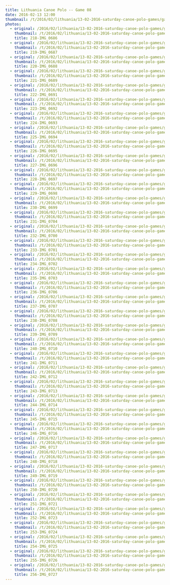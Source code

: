 ```yaml
---
title: Lithuania Canoe Polo -- Game 08
date: 2016-02-13 12:00
thumbnail: /t/2016/02/lithuania/13-02-2016-saturday-canoe-polo-games/game-08/218-img_0686.jpg
photos:
  - original: /2016/02/lithuania/13-02-2016-saturday-canoe-polo-games/game-08/218-img_0686.jpg
    thumbnail: /t/2016/02/lithuania/13-02-2016-saturday-canoe-polo-games/game-08/218-img_0686.jpg
    title: 218-IMG_0686
  - original: /2016/02/lithuania/13-02-2016-saturday-canoe-polo-games/game-08/219-img_0687.jpg
    thumbnail: /t/2016/02/lithuania/13-02-2016-saturday-canoe-polo-games/game-08/219-img_0687.jpg
    title: 219-IMG_0687
  - original: /2016/02/lithuania/13-02-2016-saturday-canoe-polo-games/game-08/220-img_0688.jpg
    thumbnail: /t/2016/02/lithuania/13-02-2016-saturday-canoe-polo-games/game-08/220-img_0688.jpg
    title: 220-IMG_0688
  - original: /2016/02/lithuania/13-02-2016-saturday-canoe-polo-games/game-08/221-img_0689.jpg
    thumbnail: /t/2016/02/lithuania/13-02-2016-saturday-canoe-polo-games/game-08/221-img_0689.jpg
    title: 221-IMG_0689
  - original: /2016/02/lithuania/13-02-2016-saturday-canoe-polo-games/game-08/222-img_0691.jpg
    thumbnail: /t/2016/02/lithuania/13-02-2016-saturday-canoe-polo-games/game-08/222-img_0691.jpg
    title: 222-IMG_0691
  - original: /2016/02/lithuania/13-02-2016-saturday-canoe-polo-games/game-08/223-img_0692.jpg
    thumbnail: /t/2016/02/lithuania/13-02-2016-saturday-canoe-polo-games/game-08/223-img_0692.jpg
    title: 223-IMG_0692
  - original: /2016/02/lithuania/13-02-2016-saturday-canoe-polo-games/game-08/224-img_0693.jpg
    thumbnail: /t/2016/02/lithuania/13-02-2016-saturday-canoe-polo-games/game-08/224-img_0693.jpg
    title: 224-IMG_0693
  - original: /2016/02/lithuania/13-02-2016-saturday-canoe-polo-games/game-08/225-img_0694.jpg
    thumbnail: /t/2016/02/lithuania/13-02-2016-saturday-canoe-polo-games/game-08/225-img_0694.jpg
    title: 225-IMG_0694
  - original: /2016/02/lithuania/13-02-2016-saturday-canoe-polo-games/game-08/226-img_0695.jpg
    thumbnail: /t/2016/02/lithuania/13-02-2016-saturday-canoe-polo-games/game-08/226-img_0695.jpg
    title: 226-IMG_0695
  - original: /2016/02/lithuania/13-02-2016-saturday-canoe-polo-games/game-08/227-img_0696.jpg
    thumbnail: /t/2016/02/lithuania/13-02-2016-saturday-canoe-polo-games/game-08/227-img_0696.jpg
    title: 227-IMG_0696
  - original: /2016/02/lithuania/13-02-2016-saturday-canoe-polo-games/game-08/228-img_0697.jpg
    thumbnail: /t/2016/02/lithuania/13-02-2016-saturday-canoe-polo-games/game-08/228-img_0697.jpg
    title: 228-IMG_0697
  - original: /2016/02/lithuania/13-02-2016-saturday-canoe-polo-games/game-08/229-img_0698.jpg
    thumbnail: /t/2016/02/lithuania/13-02-2016-saturday-canoe-polo-games/game-08/229-img_0698.jpg
    title: 229-IMG_0698
  - original: /2016/02/lithuania/13-02-2016-saturday-canoe-polo-games/game-08/230-img_0699.jpg
    thumbnail: /t/2016/02/lithuania/13-02-2016-saturday-canoe-polo-games/game-08/230-img_0699.jpg
    title: 230-IMG_0699
  - original: /2016/02/lithuania/13-02-2016-saturday-canoe-polo-games/game-08/231-img_0704.jpg
    thumbnail: /t/2016/02/lithuania/13-02-2016-saturday-canoe-polo-games/game-08/231-img_0704.jpg
    title: 231-IMG_0704
  - original: /2016/02/lithuania/13-02-2016-saturday-canoe-polo-games/game-08/232-img_0700.jpg
    thumbnail: /t/2016/02/lithuania/13-02-2016-saturday-canoe-polo-games/game-08/232-img_0700.jpg
    title: 232-IMG_0700
  - original: /2016/02/lithuania/13-02-2016-saturday-canoe-polo-games/game-08/233-img_0701.jpg
    thumbnail: /t/2016/02/lithuania/13-02-2016-saturday-canoe-polo-games/game-08/233-img_0701.jpg
    title: 233-IMG_0701
  - original: /2016/02/lithuania/13-02-2016-saturday-canoe-polo-games/game-08/234-img_0702.jpg
    thumbnail: /t/2016/02/lithuania/13-02-2016-saturday-canoe-polo-games/game-08/234-img_0702.jpg
    title: 234-IMG_0702
  - original: /2016/02/lithuania/13-02-2016-saturday-canoe-polo-games/game-08/235-img_0703.jpg
    thumbnail: /t/2016/02/lithuania/13-02-2016-saturday-canoe-polo-games/game-08/235-img_0703.jpg
    title: 235-IMG_0703
  - original: /2016/02/lithuania/13-02-2016-saturday-canoe-polo-games/game-08/236-img_0706.jpg
    thumbnail: /t/2016/02/lithuania/13-02-2016-saturday-canoe-polo-games/game-08/236-img_0706.jpg
    title: 236-IMG_0706
  - original: /2016/02/lithuania/13-02-2016-saturday-canoe-polo-games/game-08/237-img_0707.jpg
    thumbnail: /t/2016/02/lithuania/13-02-2016-saturday-canoe-polo-games/game-08/237-img_0707.jpg
    title: 237-IMG_0707
  - original: /2016/02/lithuania/13-02-2016-saturday-canoe-polo-games/game-08/238-img_0708.jpg
    thumbnail: /t/2016/02/lithuania/13-02-2016-saturday-canoe-polo-games/game-08/238-img_0708.jpg
    title: 238-IMG_0708
  - original: /2016/02/lithuania/13-02-2016-saturday-canoe-polo-games/game-08/239-img_0709.jpg
    thumbnail: /t/2016/02/lithuania/13-02-2016-saturday-canoe-polo-games/game-08/239-img_0709.jpg
    title: 239-IMG_0709
  - original: /2016/02/lithuania/13-02-2016-saturday-canoe-polo-games/game-08/240-img_0710.jpg
    thumbnail: /t/2016/02/lithuania/13-02-2016-saturday-canoe-polo-games/game-08/240-img_0710.jpg
    title: 240-IMG_0710
  - original: /2016/02/lithuania/13-02-2016-saturday-canoe-polo-games/game-08/241-img_0711.jpg
    thumbnail: /t/2016/02/lithuania/13-02-2016-saturday-canoe-polo-games/game-08/241-img_0711.jpg
    title: 241-IMG_0711
  - original: /2016/02/lithuania/13-02-2016-saturday-canoe-polo-games/game-08/242-img_0712.jpg
    thumbnail: /t/2016/02/lithuania/13-02-2016-saturday-canoe-polo-games/game-08/242-img_0712.jpg
    title: 242-IMG_0712
  - original: /2016/02/lithuania/13-02-2016-saturday-canoe-polo-games/game-08/243-img_0713.jpg
    thumbnail: /t/2016/02/lithuania/13-02-2016-saturday-canoe-polo-games/game-08/243-img_0713.jpg
    title: 243-IMG_0713
  - original: /2016/02/lithuania/13-02-2016-saturday-canoe-polo-games/game-08/244-img_0714.jpg
    thumbnail: /t/2016/02/lithuania/13-02-2016-saturday-canoe-polo-games/game-08/244-img_0714.jpg
    title: 244-IMG_0714
  - original: /2016/02/lithuania/13-02-2016-saturday-canoe-polo-games/game-08/245-img_0715.jpg
    thumbnail: /t/2016/02/lithuania/13-02-2016-saturday-canoe-polo-games/game-08/245-img_0715.jpg
    title: 245-IMG_0715
  - original: /2016/02/lithuania/13-02-2016-saturday-canoe-polo-games/game-08/246-img_0716.jpg
    thumbnail: /t/2016/02/lithuania/13-02-2016-saturday-canoe-polo-games/game-08/246-img_0716.jpg
    title: 246-IMG_0716
  - original: /2016/02/lithuania/13-02-2016-saturday-canoe-polo-games/game-08/247-img_0717.jpg
    thumbnail: /t/2016/02/lithuania/13-02-2016-saturday-canoe-polo-games/game-08/247-img_0717.jpg
    title: 247-IMG_0717
  - original: /2016/02/lithuania/13-02-2016-saturday-canoe-polo-games/game-08/248-img_0718.jpg
    thumbnail: /t/2016/02/lithuania/13-02-2016-saturday-canoe-polo-games/game-08/248-img_0718.jpg
    title: 248-IMG_0718
  - original: /2016/02/lithuania/13-02-2016-saturday-canoe-polo-games/game-08/249-img_0719.jpg
    thumbnail: /t/2016/02/lithuania/13-02-2016-saturday-canoe-polo-games/game-08/249-img_0719.jpg
    title: 249-IMG_0719
  - original: /2016/02/lithuania/13-02-2016-saturday-canoe-polo-games/game-08/250-img_0720.jpg
    thumbnail: /t/2016/02/lithuania/13-02-2016-saturday-canoe-polo-games/game-08/250-img_0720.jpg
    title: 250-IMG_0720
  - original: /2016/02/lithuania/13-02-2016-saturday-canoe-polo-games/game-08/251-img_0721.jpg
    thumbnail: /t/2016/02/lithuania/13-02-2016-saturday-canoe-polo-games/game-08/251-img_0721.jpg
    title: 251-IMG_0721
  - original: /2016/02/lithuania/13-02-2016-saturday-canoe-polo-games/game-08/252-img_0723.jpg
    thumbnail: /t/2016/02/lithuania/13-02-2016-saturday-canoe-polo-games/game-08/252-img_0723.jpg
    title: 252-IMG_0723
  - original: /2016/02/lithuania/13-02-2016-saturday-canoe-polo-games/game-08/253-img_0724.jpg
    thumbnail: /t/2016/02/lithuania/13-02-2016-saturday-canoe-polo-games/game-08/253-img_0724.jpg
    title: 253-IMG_0724
  - original: /2016/02/lithuania/13-02-2016-saturday-canoe-polo-games/game-08/254-img_0725.jpg
    thumbnail: /t/2016/02/lithuania/13-02-2016-saturday-canoe-polo-games/game-08/254-img_0725.jpg
    title: 254-IMG_0725
  - original: /2016/02/lithuania/13-02-2016-saturday-canoe-polo-games/game-08/255-img_0726.jpg
    thumbnail: /t/2016/02/lithuania/13-02-2016-saturday-canoe-polo-games/game-08/255-img_0726.jpg
    title: 255-IMG_0726
  - original: /2016/02/lithuania/13-02-2016-saturday-canoe-polo-games/game-08/256-img_0727.jpg
    thumbnail: /t/2016/02/lithuania/13-02-2016-saturday-canoe-polo-games/game-08/256-img_0727.jpg
    title: 256-IMG_0727
---
```

